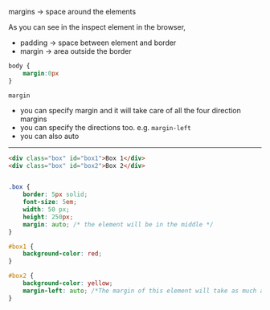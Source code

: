 margins -> space around the elements

As you can see in the inspect element in the browser,
- padding -> space between element and border
- margin -> area outside the border

```css
body {
    margin:0px
}
```

`margin`
- you can specify margin and it will take care of all the four direction margins
- you can specify the directions too. e.g. `margin-left`
- you can also auto

<hr>


```html
<div class="box" id="box1">Box 1</div>
<div class="box" id="box2">Box 2</div>
```

```css

.box {
    border: 5px solid;
    font-size: 5em;
    width: 50 px;
    height: 250px;
    margin: auto; /* the element will be in the middle */
}

#box1 {
    background-color: red;
}

#box2 {
    background-color: yellow;
    margin-left: auto; /*The margin of this element will take as much as possible */
}
```